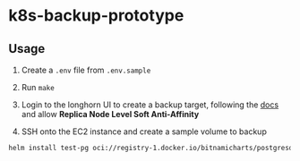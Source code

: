 # k8s-backup-prototype


## Usage
1. Create a `.env` file from `.env.sample`

2. Run `make`

3. Login to the longhorn UI to create a backup target, following the
[docs](https://longhorn.io/docs/1.5.1/snapshots-and-backups/backup-and-restore/set-backup-target/)
and allow **Replica Node Level Soft Anti-Affinity**

4. SSH onto the EC2 instance and create a sample volume to backup
```bash
helm install test-pg oci://registry-1.docker.io/bitnamicharts/postgresql
```
